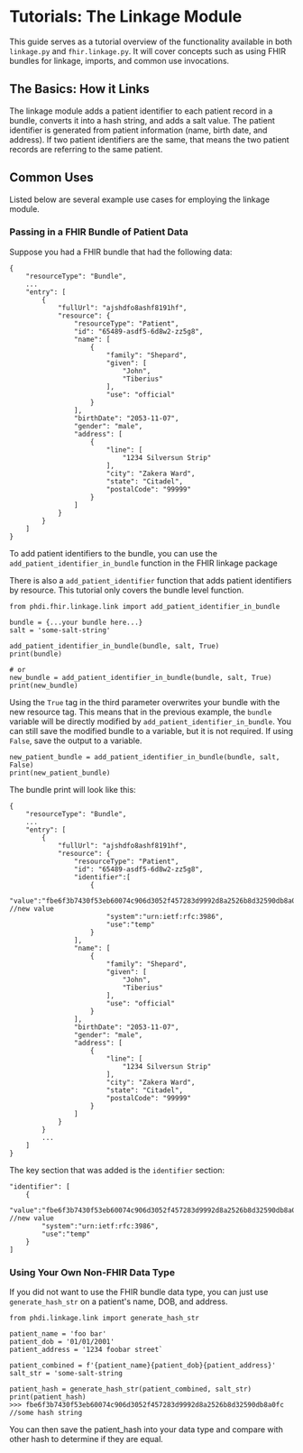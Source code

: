 # Tutorials: The Linkage Module

This guide serves as a tutorial overview of the functionality available in both `linkage.py` and `fhir.linkage.py`. It will cover concepts such as using FHIR bundles for linkage, imports, and common use invocations.

## The Basics: How it Links

The linkage module adds a patient identifier to each patient record in a bundle, converts it into a hash string, and adds a salt value. The patient identifier is generated from patient information (name, birth date, and address). If two patient identifiers are the same, that means the two patient records are referring to the same patient. 

## Common Uses
Listed below are several example use cases for employing the linkage module.

### Passing in a FHIR Bundle of Patient Data
Suppose you had a FHIR bundle that had the following data:

```
{
    "resourceType": "Bundle",
    ...
    "entry": [
        {
            "fullUrl": "ajshdfo8ashf8191hf",
            "resource": {
                "resourceType": "Patient",
                "id": "65489-asdf5-6d8w2-zz5g8",
                "name": [
                    {
                        "family": "Shepard",
                        "given": [
                            "John",
                            "Tiberius"
                        ],
                        "use": "official"
                    }
                ],
                "birthDate": "2053-11-07",
                "gender": "male",
                "address": [
                    {
                        "line": [
                            "1234 Silversun Strip"
                        ],
                        "city": "Zakera Ward",
                        "state": "Citadel",
                        "postalCode": "99999"
                    }
                ]
            }
        }
    ]
}
```

To add patient identifiers to the bundle, you can use the `add_patient_identifier_in_bundle` function in the FHIR linkage package

There is also a `add_patient_identifier` function that adds patient identifiers by resource. This tutorial only covers the bundle level function. 

```
from phdi.fhir.linkage.link import add_patient_identifier_in_bundle

bundle = {...your bundle here...}
salt = 'some-salt-string'

add_patient_identifier_in_bundle(bundle, salt, True)
print(bundle)

# or 
new_bundle = add_patient_identifier_in_bundle(bundle, salt, True)
print(new_bundle)
```

Using the `True` tag in the third parameter overwrites your bundle with the new resource tag. This means that in the previous example, the `bundle` variable will be directly modified by `add_patient_identifier_in_bundle`. You can still save the modified bundle to a variable, but it is not required. If using `False`, save the output to a variable. 
```
new_patient_bundle = add_patient_identifier_in_bundle(bundle, salt, False)
print(new_patient_bundle)
```

The bundle print will look like this:
```
{
    "resourceType": "Bundle",
    ...
    "entry": [
        {
            "fullUrl": "ajshdfo8ashf8191hf",
            "resource": {
                "resourceType": "Patient",
                "id": "65489-asdf5-6d8w2-zz5g8",
                "identifier":[
                    {
                        "value":"fbe6f3b7430f53eb60074c906d3052f457283d9992d8a2526b8d32590db8a0fc", //new value
                        "system":"urn:ietf:rfc:3986",
                        "use":"temp"
                    }
                ],
                "name": [
                    {
                        "family": "Shepard",
                        "given": [
                            "John",
                            "Tiberius"
                        ],
                        "use": "official"
                    }
                ],
                "birthDate": "2053-11-07",
                "gender": "male",
                "address": [
                    {
                        "line": [
                            "1234 Silversun Strip"
                        ],
                        "city": "Zakera Ward",
                        "state": "Citadel",
                        "postalCode": "99999"
                    }
                ]
            }
        }
        ...
    ]
}
```

The key section that was added is the `identifier` section: 
```
"identifier": [
    {
        "value":"fbe6f3b7430f53eb60074c906d3052f457283d9992d8a2526b8d32590db8a0fc", //new value
        "system":"urn:ietf:rfc:3986",
        "use":"temp"
    }
]
```

### Using Your Own Non-FHIR Data Type 
If you did not want to use the FHIR bundle data type, you can just use `generate_hash_str` on a patient's name, DOB, and address.

```
from phdi.linkage.link import generate_hash_str

patient_name = 'foo bar'
patient_dob = '01/01/2001'
patient_address = '1234 foobar street`

patient_combined = f'{patient_name}{patient_dob}{patient_address}'
salt_str = 'some-salt-string

patient_hash = generate_hash_str(patient_combined, salt_str)
print(patient_hash)
>>> fbe6f3b7430f53eb60074c906d3052f457283d9992d8a2526b8d32590db8a0fc //some hash string
```

You can then save the patient_hash into your data type and compare with other hash to determine if they are equal. 
